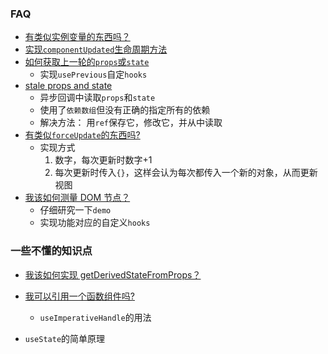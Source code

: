 ### FAQ
* [有类似实例变量的东西吗？](https://zh-hans.reactjs.org/docs/hooks-faq.html#is-there-something-like-instance-variables)
* [实现`componentUpdated`生命周期方法](https://zh-hans.reactjs.org/docs/hooks-faq.html#can-i-run-an-effect-only-on-updates)
* [如何获取上一轮的`props`或`state`](https://zh-hans.reactjs.org/docs/hooks-faq.html#how-to-get-the-previous-props-or-state)
  * 实现`usePrevious`自定`hooks`
* [stale props and state](https://zh-hans.reactjs.org/docs/hooks-faq.html#why-am-i-seeing-stale-props-or-state-inside-my-function)
  * 异步回调中读取`props`和`state`
  * 使用了`依赖数组`但没有正确的指定所有的依赖
  * 解决方法： 用`ref`保存它，修改它，并从中读取
* [有类似`forceUpdate`的东西吗?](https://zh-hans.reactjs.org/docs/hooks-faq.html#is-there-something-like-forceupdate)
  * 实现方式
    1. 数字，每次更新时数字+1
    2. 每次更新时传入`{}`，这样会认为每次都传入一个新的对象，从而更新视图
* [我该如何测量 DOM 节点？](https://zh-hans.reactjs.org/docs/hooks-faq.html#why-am-i-seeing-stale-props-or-state-inside-my-function)
  * 仔细研究一下`demo`
  * 实现功能对应的自定义`hooks`
### 一些不懂的知识点
* [我该如何实现 getDerivedStateFromProps？](https://zh-hans.reactjs.org/docs/hooks-faq.html#why-am-i-seeing-stale-props-or-state-inside-my-function)
* [我可以引用一个函数组件吗?](https://zh-hans.reactjs.org/docs/hooks-faq.html#why-am-i-seeing-stale-props-or-state-inside-my-function)
  * `useImperativeHandle`的用法


* `useState`的简单原理
